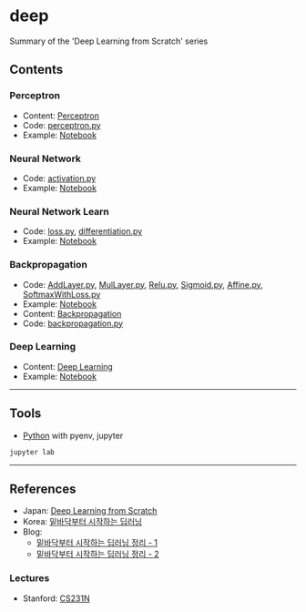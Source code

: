 # deep

Summary of the 'Deep Learning from Scratch' series

## Contents

### Perceptron

- Content: [Perceptron](perceptron/perceptron.md)
- Code: [perceptron.py](perceptron/perceptron.py)
- Example: [Notebook](perceptron/example.ipynb)

### Neural Network

- Code: [activation.py](neural_network/activation.py)
- Example: [Notebook](neural_network/example.ipynb)

### Neural Network Learn

- Code: [loss.py](neural_network_learn/loss.py), [differentiation.py](neural_network_learn/differentiation.py)
- Example: [Notebook](neural_network_learn/example.ipynb)

### Backpropagation

- Code: [AddLayer.py](backpropagation/AddLayer.py), [MulLayer.py](backpropagation/MulLayer.py), [Relu.py](backpropagation/Relu.py), [Sigmoid.py](backpropagation/Sigmoid.py), [Affine.py](backpropagation/Affine.py), [SoftmaxWithLoss.py](backpropagation/SoftmaxWithLoss.py)
- Example: [Notebook](backpropagation/example.ipynb)
- Content: [Backpropagation](backpropagation/backpropagation.md)
- Code: [backpropagation.py](backpropagation/backpropagation.py)

### Deep Learning

- Content: [Deep Learning](deep_learning/README.md)
- Example: [Notebook](deep_learning/example.ipynb)

---

## Tools

- [Python](docs/python.md) with pyenv, jupyter

```bash
jupyter lab
```

---

## References

- Japan: [Deep Learning from Scratch](https://github.com/oreilly-japan/deep-learning-from-scratch)
- Korea: [밑바닥부터 시작하는 딥러닝](https://github.com/WegraLee/deep-learning-from-scratch)
- Blog:
  - [밑바닥부터 시작하는 딥러닝 정리 - 1](https://velog.io/@dscwinterstudy/series/%EB%B0%91%EB%B0%94%EB%8B%A5%EB%B6%80%ED%84%B0-%EC%8B%9C%EC%9E%91%ED%95%98%EB%8A%94-%EB%94%A5%EB%9F%AC%EB%8B%9D)
  - [밑바닥부터 시작하는 딥러닝 정리 - 2](https://excelsior-cjh.tistory.com/169)

### Lectures

- Stanford: [CS231N](http://cs231n.stanford.edu/)
